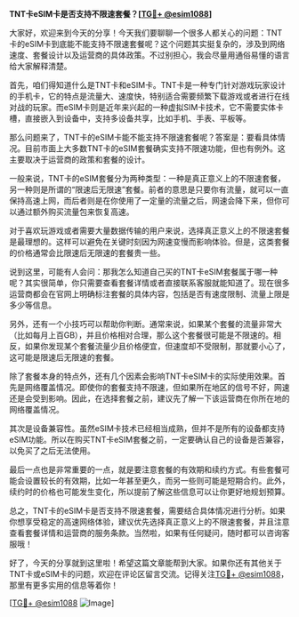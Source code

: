 **TNT卡eSIM卡是否支持不限速套餐？[[TG💪+ @esim1088](https://t.me/s/esim1088)]**

大家好，欢迎来到今天的分享！今天我们要聊聊一个很多人都关心的问题：TNT卡的eSIM卡到底能不能支持不限速套餐呢？这个问题其实挺复杂的，涉及到网络速度、套餐设计以及运营商的具体政策。不过别担心，我会尽量用通俗易懂的语言给大家解释清楚。

首先，咱们得知道什么是TNT卡和eSIM卡。TNT卡是一种专门针对游戏玩家设计的手机卡，它的特点是流量大、速度快，特别适合需要频繁下载游戏或者进行在线对战的玩家。而eSIM卡则是近年来兴起的一种虚拟SIM卡技术，它不需要实体卡槽，直接嵌入到设备中，支持多设备共享，比如手机、手表、平板等。

那么问题来了，TNT卡的eSIM卡能不能支持不限速套餐呢？答案是：要看具体情况。目前市面上大多数TNT卡的eSIM套餐确实支持不限速功能，但也有例外。这主要取决于运营商的政策和套餐的设计。

一般来说，TNT卡的eSIM套餐分为两种类型：一种是真正意义上的不限速套餐，另一种则是所谓的“限速后无限速”套餐。前者的意思是只要你有流量，就可以一直保持高速上网，而后者则是在你使用了一定量的流量之后，网速会降下来，但你可以通过额外购买流量包来恢复高速。

对于喜欢玩游戏或者需要大量数据传输的用户来说，选择真正意义上的不限速套餐是最理想的。这样可以避免在关键时刻因为网速变慢而影响体验。但是，这类套餐的价格通常会比限速后无限速的套餐贵一些。

说到这里，可能有人会问：那我怎么知道自己买的TNT卡eSIM套餐属于哪一种呢？其实很简单，你只需要查看套餐详情或者直接联系客服就能知道了。现在很多运营商都会在官网上明确标注套餐的具体内容，包括是否有速度限制、流量上限是多少等信息。

另外，还有一个小技巧可以帮助你判断。通常来说，如果某个套餐的流量非常大（比如每月上百GB），并且价格相对合理，那么这个套餐很可能是不限速的。相反，如果你发现某个套餐流量少且价格便宜，但速度却不受限制，那就要小心了，这可能是限速后无限速的套餐。

除了套餐本身的特点外，还有几个因素会影响TNT卡eSIM卡的实际使用效果。首先是网络覆盖情况。即使你的套餐支持不限速，但如果所在地区的信号不好，网速还是会受到影响。因此，在选择套餐之前，建议先了解一下该运营商在你所在地的网络覆盖情况。

其次是设备兼容性。虽然eSIM卡技术已经相当成熟，但并不是所有的设备都支持eSIM功能。所以在购买TNT卡eSIM套餐之前，一定要确认自己的设备是否兼容，以免买了之后无法使用。

最后一点也是非常重要的一点，就是要注意套餐的有效期和续约方式。有些套餐可能会设置较长的有效期，比如一年甚至更久，而另一些则可能是短期合约。此外，续约时的价格也可能发生变化，所以提前了解这些信息可以让你更好地规划预算。

总之，TNT卡的eSIM卡是否支持不限速套餐，需要结合具体情况进行分析。如果你想享受稳定的高速网络体验，建议优先选择真正意义上的不限速套餐，并且注意查看套餐详情和运营商的服务条款。当然啦，如果有任何疑问，随时都可以咨询客服哦！

好了，今天的分享就到这里啦！希望这篇文章能帮到大家。如果你还有其他关于TNT卡或eSIM卡的问题，欢迎在评论区留言交流。记得关注[TG💪+ @esim1088](https://t.me/s/esim1088)，那里有更多实用的信息等着你！

[[TG💪+ @esim1088](https://t.me/s/esim1088) ![Image](https://i.postimg.cc/4NQfJmqS/Snipaste-2025-05-13-00-14-12.png)]